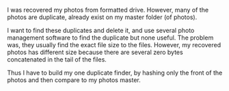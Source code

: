I was recovered my photos from formatted drive. However, many of the photos are duplicate, already exist on my master folder (of photos). 

I want to find these duplicates and delete it, and use several photo management software to find the duplicate but none useful. The problem was, they usually find the exact file size to the files. However, my recovered photos has different size because there are several zero bytes concatenated in the tail of the files. 

Thus I have to build my one duplicate finder, by hashing only the front of the photos and then compare to my photos master.